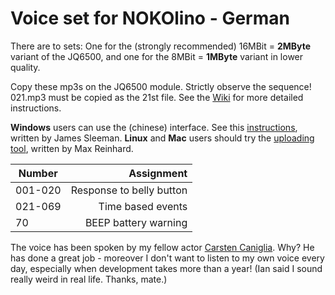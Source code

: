 # Voice set for NOKOlino - German

There are to sets: One for the (strongly recommended) 16MBit = **2MByte** variant of the JQ6500, and one for the 8MBit = **1MByte** variant in lower quality.  

Copy these mp3s on the JQ6500 module. Strictly observe the sequence!
021.mp3 must be copied as the 21st file. See the [Wiki](https://github.com/NikolaiRadke/NOKOlino/wiki/MP3s-aufspielen) for more 
detailed instructions.  

**Windows** users can use the (chinese) interface. See this [instructions](http://sparks.gogo.co.nz/jq6500/index.html), written by James Sleeman. **Linux** and **Mac** users should try the [uploading tool](https://github.com/NikolaiRadke/NOKOlino/tree/master/linux_uploader), written by Max Reinhard.  
  
| Number  | Assignment               |
| --------|-------------------------:|
| 001-020 | Response to belly button |
| 021-069 | Time based events        |
| 70      | BEEP battery warning     |
  
The voice has been spoken by my fellow actor [Carsten Caniglia](http://www.carstencaniglia.com). Why? 
He has done a great job - moreover I don't want to listen to my own voice every day, especially when development takes more than a year! (Ian said I sound really weird in real life. Thanks, mate.)  

